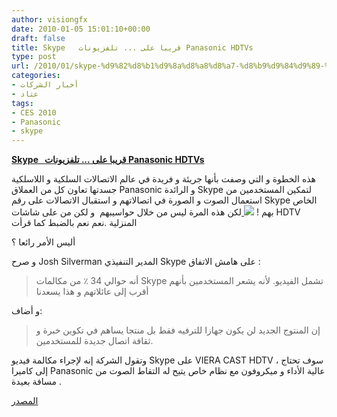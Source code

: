 ```yaml
---
author: visiongfx
date: 2010-01-05 15:01:10+00:00
draft: false
title: Skype   قريبا على ... تلفزيونات Panasonic HDTVs
type: post
url: /2010/01/skype-%d9%82%d8%b1%d9%8a%d8%a8%d8%a7-%d8%b9%d9%84%d9%89-%d8%aa%d9%84%d9%81%d8%b2%d9%8a%d9%88%d9%86%d8%a7%d8%aa-panasonic-hdtvs/
categories:
- أخبار الشركات
- عتاد
tags:
- CES 2010
- Panasonic
- skype
---
```


[**Skype   قريبا على ... تلفزيونات Panasonic HDTVs**](https://www.it-scoop.com/2010/01/skype-%d9%82%d8%b1%d9%8a%d8%a8%d8%a7-%d8%b9%d9%84%d9%89-%d8%aa%d9%84%d9%81%d8%b2%d9%8a%d9%88%d9%86%d8%a7%d8%aa-panasonic-hdtvs/)


هذه الخطوة و التي وصفت بأنها جريئة و فريدة في عالم الاتصالات  السلكية و اللاسلكية جسدتها تعاون كل من  العملاق Panasonic و الرائدة Skype لتمكين المستخدمين من استعمال الصوت و الصورة في اتصالاتهم و استقبال الاتصالات على رقم Skype الخاص بهم  !
[![](https://www.it-scoop.com/wp-content/uploads/2010/01/PanasonicSkype_video_chat-650x433.jpg)
](https://www.it-scoop.com/2010/01/skype-%d9%82%d8%b1%d9%8a%d8%a8%d8%a7-%d8%b9%d9%84%d9%89-%d8%aa%d9%84%d9%81%d8%b2%d9%8a%d9%88%d9%86%d8%a7%d8%aa-panasonic-hdtvs/)
لكن هذه المرة ليس من خلال حواسيبهم  و لكن من على شاشات HDTV المنزلية .نعم نعم بالضبط كما قرأت

أليس الأمر رائعا ؟

و صرح Josh Silverman المدير التنفيذي Skype على هامش الاتفاق :


<blockquote>أنه حوالي 34 ٪ من مكالمات Skype تشمل الفيديو. لأنه يشعر المستخدمين بأنهم أقرب إلى عائلاتهم  و هذا يسعدنا</blockquote>


و أضاف:


<blockquote>إن المنتوج الجديد لن يكون  جهازا للترفيه فقط بل منتجا يساهم في تكوين خبرة و ثقافة اتصال جديدة للمستخدمين.</blockquote>


وتقول الشركة إنه لإجراء مكالمة فيديو Skype على VIERA CAST HDTV ، سوف تحتاج إلى كاميرا Panasonic عالية الأداء و ميكروفون مع نظام خاص يتيح له التقاط الصوت من مسافة بعيدة .

[المصدر](http://www.digitaltrends.com/trade-shows/ces/skype-soon-available-on-new-panasonic-hdtvs/)
